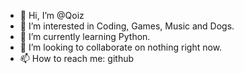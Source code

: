 - 👋 Hi, I’m @Qoiz
- 👀 I’m interested in Coding, Games, Music and Dogs.
- 🌱 I’m currently learning Python.
- 💞️ I’m looking to collaborate on nothing right now.
- 📫 How to reach me: github

<!---
Qoiz/Qoiz is a ✨ special ✨ repository because its `README.md` (this file) appears on your GitHub profile.
You can click the Preview link to take a look at your changes.
--->

